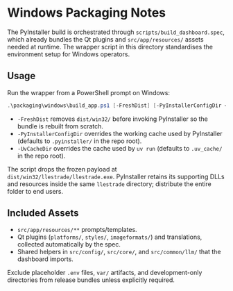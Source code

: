 # Windows Packaging Notes

The PyInstaller build is orchestrated through `scripts/build_dashboard.spec`, which already bundles the Qt plugins and `src/app/resources/` assets needed at runtime. The wrapper script in this directory standardises the environment setup for Windows operators.

## Usage

Run the wrapper from a PowerShell prompt on Windows:

```powershell
.\packaging\windows\build_app.ps1 [-FreshDist] [-PyInstallerConfigDir <path>] [-UvCacheDir <path>]
```

- `-FreshDist` removes `dist/win32/` before invoking PyInstaller so the bundle is rebuilt from scratch.
- `-PyInstallerConfigDir` overrides the working cache used by PyInstaller (defaults to `.pyinstaller/` in the repo root).
- `-UvCacheDir` overrides the cache used by `uv run` (defaults to `.uv_cache/` in the repo root).

The script drops the frozen payload at `dist/win32/llestrade/llestrade.exe`. PyInstaller retains its supporting DLLs and resources inside the same `llestrade` directory; distribute the entire folder to end users.

## Included Assets

- `src/app/resources/**` prompts/templates.
- Qt plugins (`platforms/`, `styles/`, `imageformats/`) and translations, collected automatically by the spec.
- Shared helpers in `src/config/`, `src/core/`, and `src/common/llm/` that the dashboard imports.

Exclude placeholder `.env` files, `var/` artifacts, and development-only directories from release bundles unless explicitly required.
